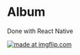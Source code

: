 # Album
Done with React Native

<a href="https://imgflip.com/gif/2ebvas"><img src="https://i.imgflip.com/2ebvas.gif" title="made at imgflip.com"/></a>
